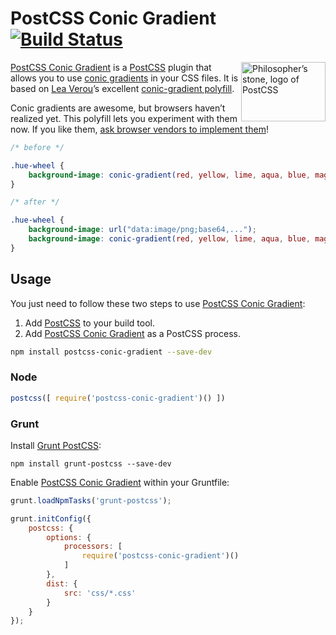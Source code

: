 # PostCSS Conic Gradient [![Build Status][ci-img]][ci]

<img align="right" width="135" height="95" src="http://postcss.github.io/postcss/logo-leftp.png" title="Philosopher’s stone, logo of PostCSS">

[PostCSS Conic Gradient] is a [PostCSS] plugin that allows you to use [conic gradients] in your CSS files. It is based on [Lea Verou]’s excellent [conic-gradient polyfill].

Conic gradients are awesome, but browsers haven’t realized yet. This polyfill lets you experiment with them now. If you like them, [ask browser vendors to implement them]!

```css
/* before */

.hue-wheel {
	background-image: conic-gradient(red, yellow, lime, aqua, blue, magenta, red);
}

/* after */

.hue-wheel {
	background-image: url("data:image/png;base64,...");
	background-image: conic-gradient(red, yellow, lime, aqua, blue, magenta, red);
}
```

## Usage

You just need to follow these two steps to use [PostCSS Conic Gradient]:

1. Add [PostCSS] to your build tool.
2. Add [PostCSS Conic Gradient] as a PostCSS process.

```sh
npm install postcss-conic-gradient --save-dev
```

### Node

```js
postcss([ require('postcss-conic-gradient')() ])
```

### Grunt

Install [Grunt PostCSS]:

```shell
npm install grunt-postcss --save-dev
```

Enable [PostCSS Conic Gradient] within your Gruntfile:

```js
grunt.loadNpmTasks('grunt-postcss');

grunt.initConfig({
	postcss: {
		options: {
			processors: [
				require('postcss-conic-gradient')()
			]
		},
		dist: {
			src: 'css/*.css'
		}
	}
});
```

[ask browser vendors to implement them]: http://leaverou.github.io/conic-gradient/#ask
[ci]: https://travis-ci.org/jonathantneal/postcss-conic-gradient
[ci-img]: https://travis-ci.org/jonathantneal/postcss-conic-gradient.svg
[Cairo]: https://github.com/Automattic/node-canvas/wiki/_pages
[conic-gradient polyfill]: http://leaverou.github.io/conic-gradient/
[conic gradients]: http://w3.org/TR/css4-images/#conic-gradients
[Grunt PostCSS]: https://github.com/nDmitry/grunt-postcss
[Lea Verou]: http://lea.verou.me/
[PostCSS]: https://github.com/postcss/postcss
[PostCSS Conic Gradient]: https://github.com/jonathantneal/postcss-conic-gradient
